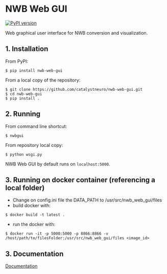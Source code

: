 # NWB Web GUI

[![PyPI version](https://badge.fury.io/py/nwb-web-gui.svg)](https://badge.fury.io/py/nwb-web-gui)

Web graphical user interface for NWB conversion and visualization.

## 1. Installation
From PyPI:
```
$ pip install nwb-web-gui
```

From a local copy of the repository:
```
$ git clone https://github.com/catalystneuro/nwb-web-gui.git
$ cd nwb-web-gui
$ pip install .
```

## 2. Running

From command line shortcut:
```
$ nwbgui
```

From repository local copy:
```
$ python wsgi.py
```

NWB Web GUI by default runs on `localhost:5000`.

## 3. Running on docker container (referencing a local folder)

- Change on config.ini file the DATA_PATH to /usr/src/nwb_web_gui/files  
- build docker with:
```
$ docker build -t latest .
```
- run the docker with:
```
$ docker run -it -p 5000:5000 -p 8866:8866 -v /host/path/to/filesFolder:/usr/src/nwb_web_gui/files <image_id>
```


## 3. Documentation

[Documentation](https://github.com/catalystneuro/nwb-web-gui/tree/master/documentation)
